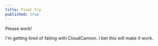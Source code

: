 ```yaml
---
title: Final try
published: true
---
```



Please work!

I'm getting tired of failing with CloudCannon.
I bet this will make it work.
